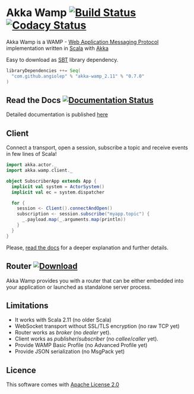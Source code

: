# Akka Wamp [![Build Status][travis-image]][travis-url] [![Codacy Status][codacy-image]][codacy-url] 
     
Akka Wamp is a WAMP - [Web Application Messaging Protocol](http://wamp-proto.org/) implementation written in [Scala](http://scala-lang.org/) with [Akka](http://akka.io/)

Easy to download as [SBT](http://www.scala-sbt.org/) library dependency.

```scala
libraryDependencies ++= Seq(
  "com.github.angiolep" % "akka-wamp_2.11" % "0.7.0"
)  
```

## Read the Docs [![Documentation Status][docs-image]][docs-url] 
Detailed documentation is published [here](http://akka-wamp.readthedocs.io/)

## Client

Connect a transport, open a session, subscribe a topic and receive events in few lines of Scala!

```scala
import akka.actor._
import akka.wamp.client._

object SubscriberApp extends App {
  implicit val system = ActorSystem()
  implicit val ec = system.dispatcher

  for {
    session <- Client().connectAndOpen()
    subscription <- session.subscribe("myapp.topic") { 
      _.payload.map(_.arguments.map(println)) 
    }
  } 
}
```
Please, [read the docs](http://akka-wamp.readthedocs.io/) for a deeper explanation and further details.

 
## Router [![Download][download-image]][download-url]
Akka Wamp provides you with a router that can be either embedded into your application or launched as standalone server process.

## Limitations

 * It works with Scala 2.11 (no older Scala)
 * WebSocket transport without SSL/TLS encryption (no raw TCP yet)  
 * Router works as _broker_ (no _dealer_ yet).
 * Client works as _publisher_/_subscriber_ (no _callee_/_caller_ yet).
 * Provide WAMP Basic Profile (no Advanced Profile yet)
 * Provide JSON serialization (no MsgPack yet)

## Licence 
This software comes with [Apache License 2.0](http://www.apache.org/licenses/LICENSE-2.0)


[travis-image]: https://travis-ci.org/angiolep/akka-wamp.svg?branch=v0.7.0
[travis-url]: https://travis-ci.org/angiolep/akka-wamp

[codacy-image]: https://api.codacy.com/project/badge/grade/f66d939188b944bbbfacde051a015ca1
[codacy-url]: https://www.codacy.com/app/paolo-angioletti/akka-wamp

[docs-image]: https://readthedocs.org/projects/akka-wamp/badge/?version=latest
[docs-url]: http://akka-wamp.readthedocs.io/en/latest/?badge=latest

[download-image]: https://api.bintray.com/packages/angiolep/universal/akka-wamp/images/download.svg
[download-url]: https://bintray.com/angiolep/universal/akka-wamp/_latestVersion
 